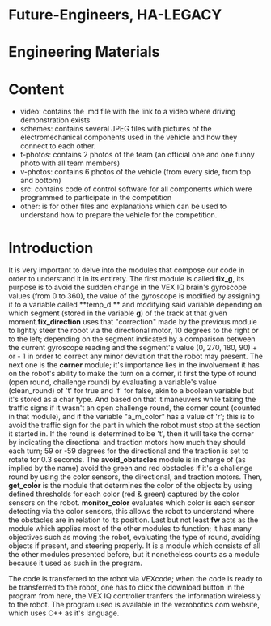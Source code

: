 # Future-Engineers, HA-LEGACY

# Engineering Materials


# Content
- video: contains the .md file with the link to a video where driving demonstration exists
- schemes: contains several JPEG files with pictures of the electromechanical components used in the vehicle and how they connect to each other.
- t-photos:  contains 2 photos of the team (an official one and one funny photo with all team members)
- v-photos: contains 6 photos of the vehicle (from every side, from top and bottom)
- src: contains code of control software for all components which were programmed to participate in the competition
- other: is for other files and explanations which can be used to understand how to prepare the vehicle for the competition. 

# Introduction 
It is very important to delve into the modules that compose our code in order to understand it in its entirety. The first module is called **fix_g**, its purpose is to avoid the sudden change in the VEX IQ brain's gyroscope values (from 0 to 360), the value of the gyroscope is modified by assigning it to a variable called **temp_d ** and modifying said variable depending on which segment (stored in the variable **g**) of the track at that given moment.**fix_direction** uses that "correction" made by the previous module to lightly steer the robot via the directional motor, 10 degrees to the right or to the left; depending on the segment indicated by a comparison between the current gyroscope reading and the segment's value (0, 270, 180, 90) + or - 1 in order to correct any minor deviation that the robot may present. The next one is the **corner** module; it's importance lies in the involvement it has on the robot's ability to make the turn on a corner, it first the type of round (open round, challenge round) by evaluating a variable's value (clean_round) of 't' for true and 'f' for false, akin to a boolean variable but it's stored as a char type. And based on that it maneuvers while taking the traffic signs if it wasn't an open challenge round, the corner count (counted in that module), and if the variable "a_m_color" has a value of 'r'; this is to avoid the traffic sign for the part in which the robot must stop at the section it started in. If the round is determined to be 't', then it will take the corner by indicating the directional and traction motors how much they should each turn; 59 or -59 degrees for the directional and the traction is set to rotate for 0.3 seconds. The **avoid_obstacles** module is in charge of (as implied by the name) avoid the green and red obstacles if it's a challenge round by using the color sensors, the directional, and traction motors. Then, **get_color** is the module that determines the color of the objects by using defined thresholds for each color (red & green) captured by the color sensors on the robot. **monitor_color** evaluates which color is each sensor detecting via the color sensors, this allows the robot to understand where the obstacles are in relation to its position. Last but not least **fw** acts as the module which applies most of the other modules to function; it has many objectives such as moving the robot, evaluating the type of round, avoiding objects if present, and steering properly. It is a module which consists of all the other modules presented before, but it nonetheless counts as a module because it used as such in the program. 

The code is transferred to the robot via VEXcode; when the code is ready to be transferred to the robot, one has to click the download button in the program from here, the VEX IQ controller tranfers the information wirelessly to the robot. The program used is available in the vexrobotics.com website, which uses C++ as it's language.
